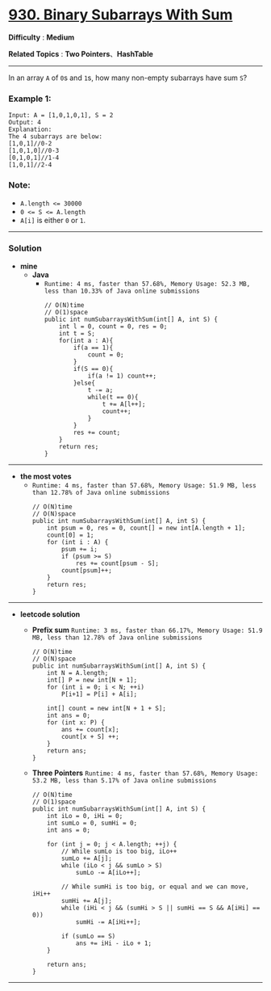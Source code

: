 # [930. Binary Subarrays With Sum](https://leetcode.com/problems/binary-subarrays-with-sum/)

**Difficulty** : **Medium**

**Related Topics** : **Two Pointers**、**HashTable**

---

In an array `A` of `0`s and `1`s, how many non-empty subarrays have sum `S`? 

### Example 1:
```
Input: A = [1,0,1,0,1], S = 2
Output: 4
Explanation: 
The 4 subarrays are below:
[1,0,1]//0-2
[1,0,1,0]//0-3
[0,1,0,1]//1-4
[1,0,1]//2-4
``` 

### Note:
* `A.length <= 30000`
* `0 <= S <= A.length`
* `A[i]` is either `0` or `1`.

---

### Solution
* **mine**
  * **Java**
    * `Runtime: 4 ms, faster than 57.68%, Memory Usage: 52.3 MB, less than 10.33% of Java online submissions`
      ```
      // O(N)time
      // O(1)space
      public int numSubarraysWithSum(int[] A, int S) {
          int l = 0, count = 0, res = 0;
          int t = S;
          for(int a : A){
              if(a == 1){
                  count = 0;
              }
              if(S == 0){
                  if(a != 1) count++;
              }else{
                  t -= a;
                  while(t == 0){
                      t += A[l++];   
                      count++;
                  }     
              }
              res += count;
          }
          return res;
      }
      ```

---

* **the most votes**
  * `Runtime: 4 ms, faster than 57.68%, Memory Usage: 51.9 MB, less than 12.78% of Java online submissions`
    ```
    // O(N)time
    // O(N)space
    public int numSubarraysWithSum(int[] A, int S) {
        int psum = 0, res = 0, count[] = new int[A.length + 1];
        count[0] = 1;
        for (int i : A) {
            psum += i;
            if (psum >= S)
                res += count[psum - S];
            count[psum]++;
        }
        return res;
    }
    ```

---

* **leetcode solution**
  * **Prefix sum** `Runtime: 3 ms, faster than 66.17%, Memory Usage: 51.9 MB, less than 12.78% of Java online submissions`
    ```
    // O(N)time
    // O(N)space
    public int numSubarraysWithSum(int[] A, int S) {
        int N = A.length;
        int[] P = new int[N + 1];
        for (int i = 0; i < N; ++i)
            P[i+1] = P[i] + A[i];

        int[] count = new int[N + 1 + S];
        int ans = 0;
        for (int x: P) {
            ans += count[x];
            count[x + S] ++;
        }
        return ans;
    }
    ```
    
  * **Three Pointers** `Runtime: 4 ms, faster than 57.68%, Memory Usage: 53.2 MB, less than 5.17% of Java online submissions`
    ```
    // O(N)time
    // O(1)space
    public int numSubarraysWithSum(int[] A, int S) {
        int iLo = 0, iHi = 0;
        int sumLo = 0, sumHi = 0;
        int ans = 0;

        for (int j = 0; j < A.length; ++j) {
            // While sumLo is too big, iLo++
            sumLo += A[j];
            while (iLo < j && sumLo > S)
                sumLo -= A[iLo++];

            // While sumHi is too big, or equal and we can move, iHi++
            sumHi += A[j];
            while (iHi < j && (sumHi > S || sumHi == S && A[iHi] == 0))
                sumHi -= A[iHi++];

            if (sumLo == S)
                ans += iHi - iLo + 1;
        }

        return ans;
    }
    ```

---
